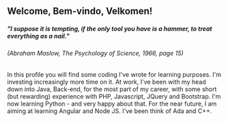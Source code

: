 ## Welcome, Bem-vindo, Velkomen!

<h5> "I suppose it is tempting, if the only tool you have is a hammer, to treat everything as a nail." </h5> 
<h6>(Abraham Maslow, The Psychology of Science, 1966, page 15)</h6>

In this profile you will find some coding I've wrote for learning purposes. I'm investing increasingly more time on it. At work, I've been with my head down into Java, Back-end, for the most part of my career, with some short (but rewarding) experience with PHP, Javascript, JQuery and Bootstrap. I'm now learning Python - and very happy about that. For the near future, I am aiming at learning Angular and Node JS. I've been think of Ada and C++.

<!--
**farlonsouto/farlonsouto** is a ✨ _special_ ✨ repository because its `README.md` (this file) appears on your GitHub profile.
-->
